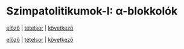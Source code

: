 # Szimpatolitikumok-I: α-blokkolók

[előző](5.%20Szimpatomimetikumok%20farmakológiája.md) | [tételsor](0.%20Hattan%20ea%20kidolgozás%20-%20Németh%20Boldizsár.md) | [következő](link)

[előző](5.%20Szimpatomimetikumok%20farmakológiája.md) | [tételsor](0.%20Hattan%20ea%20kidolgozás%20-%20Németh%20Boldizsár.md) | [következő](link)
